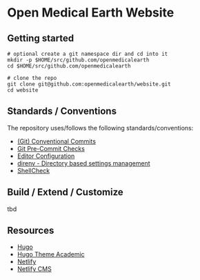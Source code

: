 # Open Medical Earth Website

## Getting started

```shell
# optional create a git namespace dir and cd into it
mkdir -p $HOME/src/github.com/openmedicalearth
cd $HOME/src/github.com/openmedicalearth

# clone the repo
git clone git@github.com:openmedicalearth/website.git
cd website
```

## Standards / Conventions

The repository uses/follows the following standards/conventions:

* [(Git) Conventional Commits](https://www.conventionalcommits.org/en/v1.0.0/)
* [Git Pre-Commit Checks](https://pre-commit.com/)
* [Editor Configuration](https://editorconfig.org)
* [direnv - Directory based settings management](https://direnv.net/)
* [ShellCheck](https://github.com/koalaman/shellcheck)

## Build / Extend / Customize

tbd

## Resources

* [Hugo](https://gohugo.io/)
* [Hugo Theme Academic](https://sourcethemes.com/academic/)
* [Netlify](https://www.netlify.com/)
* [Netlify CMS](https://www.netlifycms.org/)
